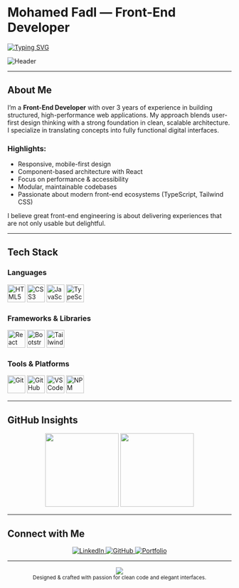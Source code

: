 # Mohamed Fadl — Front-End Developer

[![Typing SVG](https://readme-typing-svg.herokuapp.com?font=Fira+Code&duration=3000&pause=1000&center=true&width=500&lines=Front-End+Developer;Clean+Code+Craftsman;Modern+UI+Engineer)](https://git.io/typing-svg)

![Header](https://capsule-render.vercel.app/api?type=waving&color=0:007ACC,100:00C8FF&height=160&section=header&text=Welcome%20to%20My%20Profile!&fontSize=35&fontColor=ffffff)

---

## About Me

I’m a **Front-End Developer** with over 3 years of experience in building structured, high-performance web applications. My approach blends user-first design thinking with a strong foundation in clean, scalable architecture. I specialize in translating concepts into fully functional digital interfaces.

### Highlights:
- Responsive, mobile-first design
- Component-based architecture with React
- Focus on performance & accessibility
- Modular, maintainable codebases
- Passionate about modern front-end ecosystems (TypeScript, Tailwind CSS)

I believe great front-end engineering is about delivering experiences that are not only usable but delightful.

---

## Tech Stack

### Languages
<p>
  <img src="https://cdn.jsdelivr.net/gh/devicons/devicon/icons/html5/html5-original.svg" height="40" alt="HTML5" />
  <img src="https://cdn.jsdelivr.net/gh/devicons/devicon/icons/css3/css3-original.svg" height="40" alt="CSS3" />
  <img src="https://cdn.jsdelivr.net/gh/devicons/devicon/icons/javascript/javascript-original.svg" height="40" alt="JavaScript" />
  <img src="https://cdn.jsdelivr.net/gh/devicons/devicon/icons/typescript/typescript-original.svg" height="40" alt="TypeScript" />
</p>

### Frameworks & Libraries
<p>
  <img src="https://cdn.jsdelivr.net/gh/devicons/devicon/icons/react/react-original.svg" height="40" alt="React" />
  <img src="https://cdn.jsdelivr.net/gh/devicons/devicon/icons/bootstrap/bootstrap-original.svg" height="40" alt="Bootstrap" />
  <img src="https://cdn.jsdelivr.net/gh/devicons/devicon/icons/tailwindcss/tailwindcss-plain.svg" height="40" alt="Tailwind" />
</p>

### Tools & Platforms
<p>
  <img src="https://cdn.jsdelivr.net/gh/devicons/devicon/icons/git/git-original.svg" height="40" alt="Git" />
  <img src="https://cdn.jsdelivr.net/gh/devicons/devicon/icons/github/github-original.svg" height="40" alt="GitHub" />
  <img src="https://cdn.jsdelivr.net/gh/devicons/devicon/icons/vscode/vscode-original.svg" height="40" alt="VSCode" />
  <img src="https://cdn.jsdelivr.net/gh/devicons/devicon/icons/npm/npm-original-wordmark.svg" height="40" alt="NPM" />
</p>

---

## GitHub Insights

<p align="center">
  <img src="https://github-readme-stats.vercel.app/api?username=MohamedFadl2344&show_icons=true&theme=tokyonight&hide_border=true" height="165" />
  <img src="https://github-readme-stats.vercel.app/api/top-langs/?username=MohamedFadl2344&layout=compact&theme=tokyonight&hide_border=true" height="165" />
</p>

---

## Connect with Me

<p align="center">
  <a href="https://linkedin.com/in/mohamedfadl2344" target="_blank">
    <img src="https://img.shields.io/badge/LinkedIn-0077B5?style=for-the-badge&logo=linkedin&logoColor=white" alt="LinkedIn" />
  </a>
  <a href="https://github.com/MohamedFadl2344" target="_blank">
    <img src="https://img.shields.io/badge/GitHub-181717?style=for-the-badge&logo=github&logoColor=white" alt="GitHub" />
  </a>
  <a href="https://mohamedfadl-portfolio.vercel.app" target="_blank">
    <img src="https://img.shields.io/badge/Portfolio-000000?style=for-the-badge&logo=google-chrome&logoColor=white" alt="Portfolio" />
  </a>
</p>

---

<p align="center">
  <img src="https://capsule-render.vercel.app/api?type=waving&color=0:00C8FF,100:007ACC&height=120&section=footer" />
  <br />
  <sub>Designed & crafted with passion for clean code and elegant interfaces.</sub>
</p>
